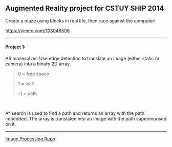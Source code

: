 ## Augmented Reality project for CSTUY SHIP 2014

Create a maze using blocks in real life, then race against the computer!

https://vimeo.com/103046506

----
#### Project 1: 
AR mazesolver. Use edge detection to translate an image (either static or camera) into a binary 2D array. 
<br>
  > 0 = free space <p>1 = wall <p> -1 = path
<br>

A* search is used to find a path and returns an array with the path imbedded. The array is translated into an image with the path superimposed on it. 


---

<a href = "https://github.com/Benedict-Bolton/ImageProc"> Image Processing Repo </a>
